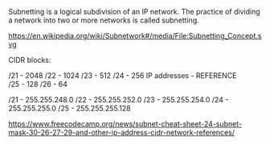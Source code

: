 Subnetting is a logical subdivision of an IP network. The practice of dividing a network into two or more networks is called subnetting.

https://en.wikipedia.org/wiki/Subnetwork#/media/File:Subnetting_Concept.svg

CIDR blocks:

/21 - 2048
/22 - 1024
/23 - 512
/24 - 256 IP addresses  - REFERENCE   
/25 - 128
/26 - 64

/21 - 255.255.248.0
/22 - 255.255.252.0
/23 - 255.255.254.0 
/24 - 255.255.255.0 
/25 - 255.255.255.128

https://www.freecodecamp.org/news/subnet-cheat-sheet-24-subnet-mask-30-26-27-29-and-other-ip-address-cidr-network-references/

